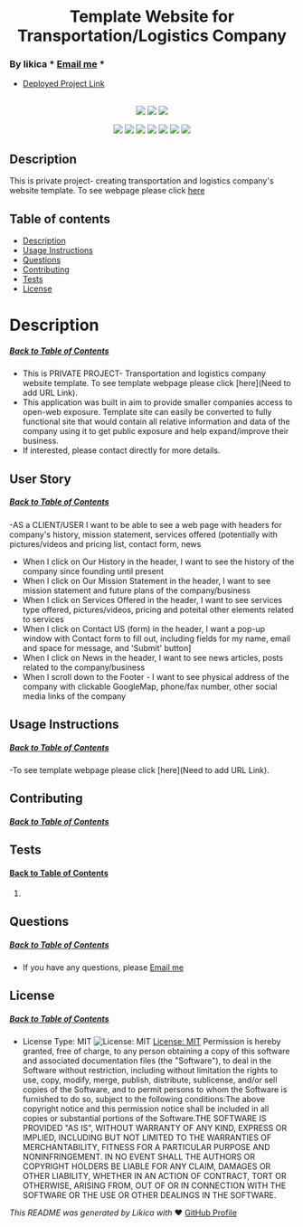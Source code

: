 <h1 align='center'>Template Website for Transportation/Logistics Company</h1>

### By likica * [Email me](mailto:codefin9@hotmail.com) * 
  * [Deployed Project Link]() 
<br></br>

<p align="center">
    <img src="https://img.shields.io/github/repo-size/likica/private-project-fw"/>
    <img src="https://img.shields.io/github/issues/likica/private-project-fw"/>
    <img src="https://img.shields.io/github/last-commit/likica/private-project-fw">
    </a>
</p>
  
<p align="center">
<img src="https://img.shields.io/badge/-Node.js-green" />
    <img src="https://img.shields.io/badge/Javascript-blue" />
    <img src="https://img.shields.io/badge/-Public APIs-pink" />
    <img src="https://img.shields.io/badge/jQuery-purple"  />
    <img src="https://img.shields.io/badge/-CSS/Bootstrap-red" >
    <img src="https://img.shields.io/badge/-React-darkred" />
    <img src="https://img.shields.io/badge/-Mongo-darkred" />
</p>


## Description 
This is private project- creating transportation and logistics company's website template. To see webpage please click [here](Develop/dist/testREADME.md)

## Table of contents
  * [Description](#Description)
  * [Usage Instructions](#Usage-Instructions)
  * [Questions](#Questions)
  * [Contributing](#Contributing)
  * [Tests](#Tests)
  * [License](#License)
 
  # Description
  ##### [Back to Table of Contents](#Table-of-Contents)
  - This is PRIVATE PROJECT- Transportation and logistics company website template. To see template webpage please click [here](Need to add URL Link). 
  - This application was built in aim to provide smaller companies access to open-web exposure. Template site can easily be converted to fully functional site that would contain all relative information and data of the company using it to get public exposure and help expand/improve their business. 
  - If interested, please contact directly for more details.

  ## User Story
  ##### [Back to Table of Contents](#Table-of-Contents)
  -AS a CLIENT/USER I want to be able to see a web page with headers for company's history, mission statement, services offered (potentially with pictures/videos and pricing list, contact form, news
  - When I click on Our History in the header, I want to see the history of the company since founding until present
  - When I click on Our Mission Statement in the header, I want to see mission statement and future plans of the company/business
  - When I click on Services Offered in the header, I want to see services type offered, pictures/videos, pricing and poteital other elements related to services
  - When I click on Contact US (form) in the header, I want a pop-up window with Contact form to fill out, including fields for my name, email and space for message, and 'Submit' button]
  - When I click on News in the header, I want to see news articles, posts related to the company/business
  - When I scroll down to the Footer - I want to see physical address of the company with clickable GoogleMap, phone/fax number, other social media links of the company

  ## Usage Instructions
  ##### [Back to Table of Contents](#Table-of-Contents)
-To see template webpage please click [here](Need to add URL Link).

  ## Contributing
  ##### [Back to Table of Contents](#Table-of-Contents)

  ## Tests
  #### [Back to Table of Contents](#Table-of-Contents)
  1. 

  ## Questions
  ##### [Back to Table of Contents](#Table-of-Contents)
  * If you have any questions, please [Email me](mailto:codefin9@hotmail.com)

  ## License 
  ##### [Back to Table of Contents](#Table-of-Contents)
  * License Type: MIT
    ![License: MIT](https://img.shields.io/badge/License-MIT-green.svg)
    [License: MIT](https://opensource.org/licenses/MIT)
    Permission is hereby granted, free of charge, to any person obtaining a copy of this software and associated documentation files (the "Software"), to deal in the Software without restriction, including without limitation the rights to use, copy, modify, merge, publish, distribute, sublicense, and/or sell copies of the Software, and to permit persons to whom the Software is furnished to do so, subject to the following conditions:The above copyright notice and this permission notice shall be included in all copies or substantial portions of the Software.THE SOFTWARE IS PROVIDED "AS IS", WITHOUT WARRANTY OF ANY KIND, EXPRESS OR IMPLIED, INCLUDING BUT NOT LIMITED TO THE WARRANTIES OF MERCHANTABILITY, FITNESS FOR A PARTICULAR PURPOSE AND NONINFRINGEMENT. IN NO EVENT SHALL THE AUTHORS OR COPYRIGHT HOLDERS BE LIABLE FOR ANY CLAIM, DAMAGES OR OTHER LIABILITY, WHETHER IN AN ACTION OF CONTRACT, TORT OR OTHERWISE, ARISING FROM, OUT OF OR IN CONNECTION WITH THE SOFTWARE OR THE USE OR OTHER DEALINGS IN THE SOFTWARE.


  _This README was generated by Likica with_ ❤️ [GitHub Profile](https://github.com/likica)
